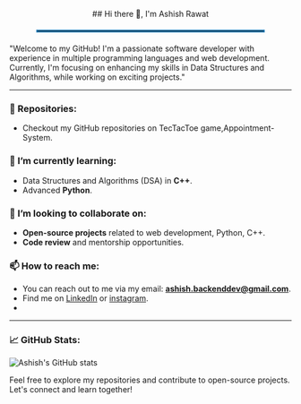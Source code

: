 <p align="center">
  ## Hi there 👋, I'm Ashish Rawat
</p>
<hr style="border: 2px solid #2980b9; width: 80%; margin: 20px auto;">
"Welcome to my GitHub! I'm a passionate software developer with experience in multiple programming languages and web development. Currently, I'm focusing on enhancing my skills in Data Structures and Algorithms, while working on exciting projects."

---

### 🔭 Repositories:
- Checkout my GitHub repositories on TecTacToe game,Appointment-System.

### 🌱 I’m currently learning:
- Data Structures and Algorithms (DSA) in **C++**.
- Advanced **Python**.

### 👯 I’m looking to collaborate on:
- **Open-source projects** related to web development, Python, C++.
- **Code review** and mentorship opportunities.

### 📫 How to reach me:
- You can reach out to me via my email: **ashish.backenddev@gmail.com**.
- Find me on [LinkedIn](https://www.linkedin.com/in/ashish-rawat-a556a9318?utm_source=share&utm_campaign=share_via&utm_content=profile&utm_medium=android_app) or [instagram](https://www.instagram.com/ashurwt143/profilecard/?igsh=ZG43ZHpiYnBjeXVy).
- 
---

### 📈 GitHub Stats:

![Ashish's GitHub stats](https://github-readme-stats.vercel.app/api?username=Ashish-BackDev&show_icons=true&hide_title=true&count_private=true&theme=radical)

Feel free to explore my repositories and contribute to open-source projects. Let's connect and learn together!




